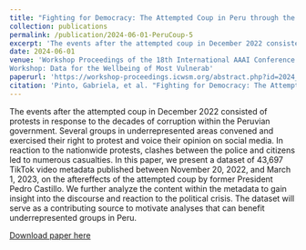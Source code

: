 ```yaml
---
title: "Fighting for Democracy: The Attempted Coup in Peru through the lens of TikTok"
collection: publications
permalink: /publication/2024-06-01-PeruCoup-5
excerpt: 'The events after the attempted coup in December 2022 consisted of protests in response to the decades of corruption within the Peruvian government. Several groups in underrepresented areas convened and exercised their right to protest and voice their opinion on social media. In reaction to the nationwide protests, clashes between the police and citizens led to numerous casualties. In this paper, we present a dataset of 43,697 TikTok video metadata published between November 20, 2022, and March 1, 2023, on the aftereffects of the attempted coup by former President Pedro Castillo. We further analyze the content within the metadata to gain insight into the discourse and reaction to the political crisis. The dataset will serve as a contributing source to motivate analyses that can benefit underrepresented groups in Peru.'
date: 2024-06-01
venue: 'Workshop Proceedings of the 18th International AAAI Conference on Web and Social Media
Workshop: Data for the Wellbeing of Most Vulnerab'
paperurl: 'https://workshop-proceedings.icwsm.org/abstract.php?id=2024_28'
citation: 'Pinto, Gabriela, et al. "Fighting for Democracy: The Attempted Coup in Peru through the lens of TikTok." (2024).'
---
```

The events after the attempted coup in December 2022 consisted of protests in response to the decades of corruption within the Peruvian government. Several groups in underrepresented areas convened and exercised their right to protest and voice their opinion on social media. In reaction to the nationwide protests, clashes between the police and citizens led to numerous casualties. In this paper, we present a dataset of 43,697 TikTok video metadata published between November 20, 2022, and March 1, 2023, on the aftereffects of the attempted coup by former President Pedro Castillo. We further analyze the content within the metadata to gain insight into the discourse and reaction to the political crisis. The dataset will serve as a contributing source to motivate analyses that can benefit underrepresented groups in Peru.

[Download paper here](http://gabbypinto.github.io/files/PeruCoup.pdf)

<!-- <a href="username.github.io/folder/document.pdf" target="_blank">PDF.</a> -->
<!-- Recommended citation: A. Atchison, G. Pinto, A. Woodward, E. Stevens, D. Dixon and E. Linstead, "Classifying Challenging Behaviors in Autism Spectrum Disorder with Word Embeddings," 2021 20th IEEE International Conference on Machine Learning and Applications (ICMLA), 2021, pp. 1325-1332, doi: 10.1109/ICMLA52953.2021.00215. -->
